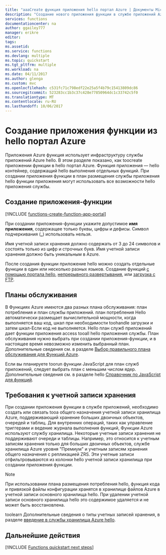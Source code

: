```yaml
---
title: "aaaCreate функция приложения hello портал Azure | Документы Microsoft"
description: "Создание нового приложения функции в службе приложений Azure с портала hello."
services: functions
documentationcenter: na
author: ggailey777
manager: erikre
editor: 
tags: 
ms.assetid: 
ms.service: functions
ms.devlang: multiple
ms.topic: quickstart
ms.tgt_pltfrm: multiple
ms.workload: na
ms.date: 04/11/2017
ms.author: glenga
ms.custom: mvc
ms.openlocfilehash: c531fc71c798edf22e25a5f4b79c15413809dc86
ms.sourcegitcommit: 523283cc1b3c37c428e77850964dc1c33742c5f0
ms.translationtype: MT
ms.contentlocale: ru-RU
ms.lasthandoff: 10/06/2017
---
```

# <a name="create-a-function-app-from-hello-azure-portal"></a>Создание приложения функции из hello портал Azure

Приложения Azure функция использует инфраструктуру службы приложений Azure hello. В этом разделе показано, как toocreate приложении функции в hello портал Azure. Функция приложения — hello контейнер, содержащий hello выполнения отдельных функций. При создании приложения функции в план размещения службы приложения hello функции приложения могут использовать все возможности hello приложения службы.

## <a name="create-a-function-app"></a>Создание приложения-функции

[!INCLUDE [functions-create-function-app-portal](../../includes/functions-create-function-app-portal.md)]

При создании приложения-функции укажите допустимое **имя приложения**, содержащее только буквы, цифры и дефисы. Символ подчеркивания (**_**) использовать нельзя.

Имя учетной записи хранения должно содержать от 3 до 24 символов и состоять только из цифр и строчных букв. Имя учетной записи хранения должно быть уникальным в Azure. 

После создания функции приложение hello можно создать отдельные функции в один или несколько разных языков. Создание функций [с помощью портала hello](functions-create-first-azure-function.md#create-function), [непрерывного развертывания](functions-continuous-deployment.md), или [загрузка с FTP](https://github.com/projectkudu/kudu/wiki/Accessing-files-via-ftp).

## <a name="service-plans"></a>Планы обслуживания

В Функциях Azure имеются два разных плана обслуживания: план потребления и план службы приложений. план потребления Hello автоматически размещает вычислительной мощности, когда выполняется ваш код, шкал при необходимости toohandle загрузки и затем шкал-Если код не выполняется. Hello план служб приложений дает функции приложения access tooall hello приложения службы. План обслуживания нужно выбрать при создании приложения-функции, и в настоящее время невозможно изменить выбранный план. Дополнительные сведения см. в разделе [Выбор правильного плана обслуживания для Функций Azure](functions-scale.md).

Если вы планируете toorun функции JavaScript для план служб приложений, следует выбрать план с меньшим числом ядер. Дополнительные сведения см. в разделе hello [Справочник по JavaScript для функций](functions-reference-node.md#choose-single-core-app-service-plans).

<a name="storage-account-requirements"></a>

## <a name="storage-account-requirements"></a>Требования к учетной записи хранения

При создании приложения функции в службе приложений, необходимо создать или связать tooa общего назначения учетной записи хранилища Azure, поддерживающий хранение больших двоичных объектов, очередей и таблиц. Для внутренних операций, таких как управление триггерами и ведение журнала выполнения функций, Функции Azure используют службу хранилища. Некоторые учетные записи хранения не поддерживают очереди и таблицы. Например, это относится к учетным записям хранения только для больших двоичных объектов, службе хранилища Azure уровня "Премиум" и учетным записям хранения общего назначения с репликацией ZRS. Эти учетные записи отфильтровываются из колонки hello учетной записи хранилища при создании приложения функции.

>[!NOTE]
>При использовании плана размещения потребления hello, функция кода и привязкой файлы конфигурации хранятся в хранилище файлов Azure в учетной записи основного хранилища hello. При удалении учетной записи основного хранилища hello это содержимое удаляется и не может быть восстановлена.

toolearn Дополнительные сведения о типы учетных записей хранения, в разделе [введение в службы хранилища Azure hello](../storage/common/storage-introduction.md#introducing-the-azure-storage-services). 

## <a name="next-steps"></a>Дальнейшие действия

[!INCLUDE [Functions quickstart next steps](../../includes/functions-quickstart-next-steps.md)]



